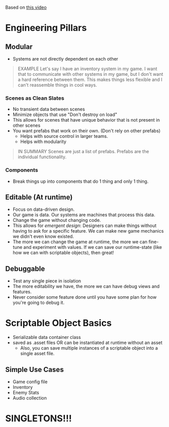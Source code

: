 Based on [this video](https://www.youtube.com/watch?v=raQ3iHhE_Kk&ab_channel=Unity)

# Engineering Pillars
## Modular

- Systems are not directly dependent on each other

> EXAMPLE
> Let's say I have an inventory system in my game. I want that to communicate with other systems in my game, but I don't want a hard reference between them. This makes things less flexible and I can't reassemble things in cool ways.

### Scenes as Clean Slates
- No transient data between scenes
- Minimize objects that use "Don't destroy on load"
- This allows for scenes that have unique behavior that is not present in other scenes
- You want prefabs that work on their own. (Don't rely on other prefabs)
	- Helps with source control in larger teams.
	- Helps with modularity

> IN SUMMARY
> Scenes are just a list of prefabs. Prefabs are the individual functionality.

### Components
- Break things up into components that do 1 thing and only 1 thing.
## Editable (At runtime)
- Focus on data-driven design.
- Our game is data. Our systems are machines that process this data.
- Change the game without changing code.
- This allows for *emergent design*: Designers can make things without having to ask for a specific feature. We can make new game mechanics we didn't even know existed.
- The more we can change the game at runtime, the more we can fine-tune and experiment with values. If we can save our runtime-state (like how we can with scriptable objects), then great!

## Debuggable
- Test any single piece in isolation
- The more editability we have, the more we can have debug views and features.
- Never consider some feature done until you have some plan for how you're going to debug it.

# Scriptable Object Basics
- Serializable data container class
- saved as .asset files OR can be instantiated at runtime without an asset
	- Also, you can save multiple instances of a scriptable object into a single asset file.

## Simple Use Cases
- Game config file
- Inventory
- Enemy Stats
- Audio collection

# SINGLETONS!!!